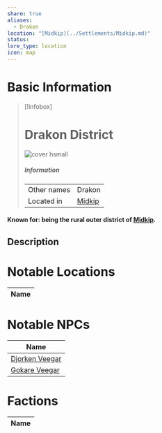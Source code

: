 ```yaml
---
share: true
aliases:
  - Drakon
location: "[Midkip](../Settlements/Midkip.md)"
status: 
lore_type: location
icon: map
---
```

# Basic Information
> [!infobox]
> # Drakon District
> ![cover hsmall](insertimage.png)
> ##### Information
> |   |  |
> | ---- | ---- |
> | Other names | Drakon|
> | Located in | [Midkip](../Settlements/Midkip.md)|
#### Known for: being the rural outer district of [Midkip](../Settlements/Midkip.md). 
## Description
# Notable Locations
| Name |
| ---- |

# Notable NPCs
| Name                                       |
| ------------------------------------------ |
| [Djorken Veegar](../../../Djorken%20Veegar.md) |
| [Gokare Veegar](../../../Gokare%20Veegar.md)   |

# Factions
| Name |
| ---- |
